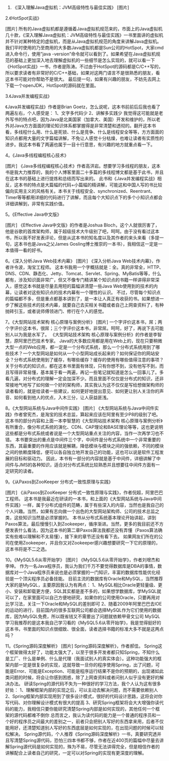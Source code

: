 1. 《深入理解Java虚拟机：JVM高级特性与最佳实践》
[图片]

2.《HotSpot实战》

[图片]
所有的Java虚拟机都是遵循着Java虚拟机规范来的，市面上的Java虚拟机几十款，《深入理解Java虚拟机：JVM高级特性与最佳实践》一书里面讲的虚拟机并不针对某种特定的虚拟机，而是从Java虚拟机规范的角度来讲解Java虚拟机。
我们平时使用的乃至商用的大多数Java虚拟机都是Sun公司的HotSpot，大家cmd进入命令行，使用”java -version”命令就可以看到了。如果希望在Java虚拟机规范的基础上更加深入地去理解虚拟机的一些细节是怎么实现的，就可以看一下《HotSpot实战》一书，作者是陈涛。不过由于HotSpot的源码都是C/C++写的，所以要求读者有非常好的C/C++基础，如果对这两门语言不是很熟悉的朋友，看这本书可能对你帮助不是很大。
最后提一句，如果有兴趣的朋友，不妨先去网上下载一个openJDK，HotSpot的源码就在里面。

3.《Java并发编程实战》

《Java并发编程实战》作者是Brian Goetz，怎么说呢，这本书前前后后我也看了两遍左右，个人感受是：
1、文字多代码少
2、讲解多实践少
我觉得这可能就是老外写书的特点吧，因为Java是北美国家（加拿大、美国）开发和维护的，所以老外对Java方方面面的理论知识体系都掌握得是非常清楚和透彻的。翻开这本书看，多线程什么用、什么是死锁、什么是竞争、什么是线程安全等等，方方面面的知识点都用大量的文字篇幅讲解，不免让人感觉十分枯燥，也难让读者有实质性的进步。我这本书看了两遍也属于一目十行意思，有兴趣的地方就重点看一下。

4。《Java多线程编程核心技术》

[图片]
《Java多线程编程核心技术》作者高洪岩。想要学习多线程的朋友，这本书是我大力推荐的，我的个人博客里面二十多篇的多线程博文都是基于此书，并且在这本书的基础上进行提炼和总结而写出来的。
此书和《Java并发编程实战》相反，这本书的特点是大篇幅的代码+小篇幅的精讲解，可能这和中国人写的书比较偏向实用主义的风格有关。本书关于线程安全、synchronized、Reentrant、Timer等等都用详细的代码进行了讲解，而且每个大知识点下的多个小知识点都会详细讲解到，非常有实践价值。

5。《Effective Java中文版》

[图片]
《Effective Java中文版》的作者是Joshua Bloch，这个人就很厉害了，他是谷歌的首席架构师，属于超级技术大牛级别了吧，呵呵。由于没有看过这本书，所以我不好发表评论，但是从这本书的知名度以及其作者的来头来看（多提一句，这本书也是Java之父James Gosling博士推崇的一本书），我相信这一定是一本值得一看的好书。

6。《深入分析Java Web技术内幕》
[图片]
《深入分析Java Web技术内幕》，作者许令波，淘宝工程师。
这本书我用一个字概括就是：全。真的非常全，HTTP、DNS、CDN、静态化、Jetty、Tomcat、Servlet、Spring、MyBatis等等，什么都有，涉及知识面非常广，但又不像专门精讲某个知识点的书籍一样讲得非常深入，感觉这本书就是尽量去用短的篇幅讲清楚一些Java Web使用到的技术的内幕，让读者对这些知识点的技术内幕有一个理性的认识。
不过，尽管每个知识点的篇幅都不多，但是重点都基本讲到了，是一本让人真正有收获的书。如果想进一步了解这些技术的技术内幕，就要自己去买相关书籍或者自己上网查资料了，有种抛砖引玉，或者说师傅领进门、修行在个人的感觉。

7。《大型网站技术架构 核心原理与案例分析》
[图片]
一个字评价这本书，屌；两个字评价这本书，很屌；三个字评价这本书，非常屌。呵呵，好了，再说下去可能别人以为我是水军了。
《大型网站技术架构 核心原理与案例分析》的作者是李智慧，原阿里巴巴技术专家。
Java的大多数应用都是用在Web上的，现在只要稍微大型一点的Web应用，都一定是一个分布式系统，那么一个分布式系统用到了哪些技术？一个大型网站是如何从一个小型网站成长起来的？如何保证你的网站安全？分布式系统使用到了缓存，有哪些缓存？缓存的使用有哪些值得注意的事项？
关于分布式的知识点，都在这本书里面有体现，只有你想不到，没有他写不到，而且写得非常易懂，基本属于看一两遍，再记一些笔记就知道是怎么一回事儿了。多看几遍，对分布式的理解一定会加深不少。而且里面不仅仅是分布式的知识，还非常接地气地写了如何做一个好的架构师，其实我认为这不仅仅是写给想做架构师的读者看的，就是给读者一些建议，如何更好地提出意见、如何更让别人关注你的声音、如何看到他人的优点，入木三分，让人获益匪浅。

8。《大型网站系统与Java中间件实践》
[图片]
《大型网站系统与Java中间件实践》作者曾宪杰，是淘宝的技术总监，算起来应该在阿里有至少P8的级别了吧。
这本书的部分内容和上面一本李智慧的《大型网站技术架构 核心原理与案例分析》有所重合，像分布式系统的演化、CDN、CAP理论和BASE理论等等，这也更说明这些都是分布式系统或者说是一个大型网站重点关注的内容，当作一次再学习也不错。
本书要突出的重点是中间件三个字，中间件是分布式系统中一个非常重要的东西，其最重要的作用应该就是解耦，降低模块与模块之间的强依赖，不同的模块之间的依赖度降低，便可以各自独立地开发自己的功能，这也可以说是软件工程发展的目标和驱动力。
因此，本书有一部分的内容就是基于中间件，详细讲解了中间件与JMS的各种知识，适合对分布式系统比较熟悉并且想要往中间件方面有一定研究的读者。

9。《从Paxos到ZooKeeper 分布式一致性原理与实践》

[图片]
《从Paxos到ZooKeeper 分布式一致性原理与实践》，作者倪超，阿里巴巴工程师。
这本书是我最近在研读的一本书，和上面的《大型网站系统与Java中间件实践》一样，属于分布式组件的范畴，属于有些深入的内容，当然也是我自己的个人兴趣。当然，如果有志向做一个出色的大型网站架构师、公司的技术总监之类，这些知识当然是必须掌握的。
本书从分布式系统基本理论开始讲起，讲到Paxos算法，最后慢慢引入到Zookeeper，循序渐进。当然，更多的我目前还不方便发表什么看法，因为这本书的第二章Paxos算法我都还没有弄懂（Paxos算法确实有些难以理解和不太易懂），接下来的章节还没有看下去。
如果网友们所在的公司在使用Zookeeper，并且你又对Zookeeper感兴趣想要研究一下它的原理的，这本书将是不二之选。

10。《MySQL5.6从零开始学》
[图片]
《MySQL5.6从零开始学》，作者刘增杰和李坤。
作为一名Java程序员，我认为我们千万不要觉得数据库是DBA的事情，数据库对一个Java程序员来说也是必须掌握的一门知识，丰富的数据库性能优化经验是一个顶尖程序员必备技能。
目前主流的数据库有Oracle和MySQL，当然推荐大家的是MySQL，主要原因我认为有两点：
1、MySQL相比Oracle更轻量级、更小、安装和卸载更方便，SQL其实都是差不多的，如果想学数据库，学MySQL就可以了，在家里面可以自己方便地研究，如果你的公司使用Oracle，只要再用对比学习法，关注一下Oracle和MySQL的差别即可
2、随着2009年阿里巴巴去IOE的运动的进行，目前国内的很多互联网公司都会选择MySQL作为它们使用的数据库，因为MySQL免费，所以既省钱又不需要出了问题就依赖甲骨文公司
MySQL学习我推荐的是这本我自己学习看的《MySQL5.6从零开始学》，我是觉得挺好的这本书，书里面的知识点很细致、很全面，读者选择书籍的标准大多不就是这两点吗？

11。《Spring源码深度解析》
[图片]
Spring源码深度解析》，作者郝佳。
Spring这个框架做得太好了，功能太强大了，以至于很多开发者都只知Spring，不知什么是工厂、什么是单例、什么是代理（我面试别人的真实体会）。这种功能强大的框架内部一定是很复杂的实现，这就导致一旦你的程序使用Spring，出了问题，可能是Error、可能是Exception、可能是程序运行结果不是你的预期的，出现诸如此类问题的时候，将会让你感到困惑，除了上网查资料或者问别人似乎没有更好的解决办法。
研读Spring的源代码不失为一种很好的学习方法，我个人认为这有很多好处：
1、理解框架内部的实现之后，可以主动去解决问题，而不需要依赖别人
2、Spring框架内部实现用到了很多设计模式，很好的代码设计思路，这将会对你写代码、对你理解设计模式有很大的提高
3、研究Spring框架将会大大增强你读代码的能力，我相信只要你能研究清楚Spring内部是如何实现的，其他任何一个框架的源代码都难不倒你
总而言之，我认为读代码的能力是一个普通的程序员和一个好的程序员之间最大的差别之一，前者只会把别人写好的东西拿来用，后者不仅能用好，还清楚知道别人写好的东西底层是如何实现的，在出现问题的时候可以轻松解决。
Spring源代码，个人推荐《Spring源码深度解析》一书，真要研究透并且写清楚Spring源代码，恐怕三四本书都不够，作者在近400页的篇幅中尽量去讲解Spring源代码是如何实现的，殊为不易，尽管无法讲得完全，但是相信作者的讲解配合上读者自己的研究，一定可以对Spring的实现有更深度的理解。
